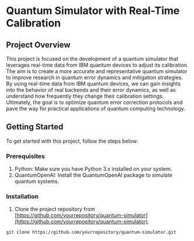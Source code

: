 # Quantum Simulator with Real-Time Calibration

## Project Overview

This project is focused on the development of a quantum simulator that leverages real-time data from IBM quantum devices to adjust its calibration. The aim is to create a more accurate and representative quantum simulator to improve research in quantum error dynamics and mitigation strategies. By using real-time data from IBM quantum devices, we can gain insights into the behavior of real backends and their error dynamics, as well as understand how frequently they change their calibration settings. Ultimately, the goal is to optimize quantum error correction protocols and pave the way for practical applications of quantum computing technology.

## Getting Started

To get started with this project, follow the steps below:

### Prerequisites

1. Python: Make sure you have Python 3.x installed on your system.
2. QuantumOpenAI: Install the QuantumOpenAI package to simulate quantum systems.

### Installation

1. Clone the project repository from [https://github.com/yourrepository/quantum-simulator](https://github.com/yourrepository/quantum-simulator).

```bash
git clone https://github.com/yourrepository/quantum-simulator.git
